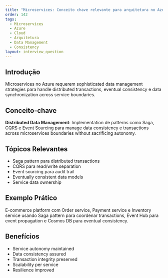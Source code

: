 ```yaml
---
title: "Microservices: Conceito chave relevante para arquitetura no Azure"
order: 142
tags:
  - Microservices
  - Azure
  - Cloud
  - Arquitetura
  - Data Management
  - Consistency
layout: interview_question
---
```


## Introdução

Microservices no Azure requerem sophisticated data management strategies para handle distributed transactions, eventual consistency e data synchronization across service boundaries.

## Conceito-chave

**Distributed Data Management**: Implementation de patterns como Saga, CQRS e Event Sourcing para manage data consistency e transactions across microservices boundaries without sacrificing autonomy.

## Tópicos Relevantes

- Saga pattern para distributed transactions
- CQRS para read/write separation
- Event sourcing para audit trail
- Eventually consistent data models
- Service data ownership

## Exemplo Prático

E-commerce platform com Order service, Payment service e Inventory service usando Saga pattern para coordenar transactions, Event Hub para event propagation e Cosmos DB para eventual consistency.

## Benefícios

- Service autonomy maintained
- Data consistency assured
- Transaction integrity preserved
- Scalability per service
- Resilience improved
